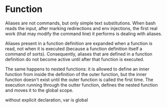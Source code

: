 # Function

Aliases are not commands, but only simple text substitutions.
When bash reads the input, after marking redirections and env injections, the first real work (that may modify the command line) it performs is dealing with aliases.

Aliases present in a function definition are expanded when a function is read, not when it is executed (because a function definition itself a command of sorts). Consequently, aliases that are defined in a function definition do not become active until after that function is executed.

The same happens to nested functions: it is allowed to define an inner function from inside the definition of the outer function, but the inner function doesn't exist until the outer function is called the first time. The execution running through the outter function, defines the nested function and moves it to the global scope.



without explicit declaration, var is global
